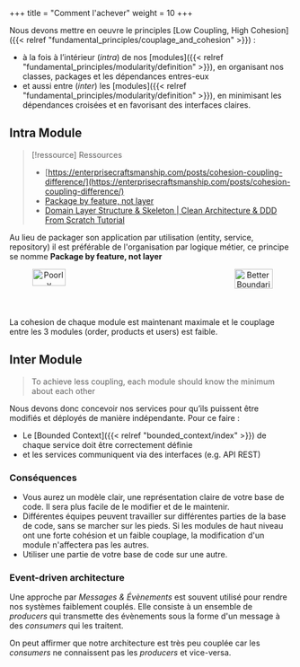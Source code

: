 +++
title = "Comment l'achever"
weight = 10
+++

Nous devons mettre en oeuvre le principles [Low Coupling, High Cohesion]({{< relref "fundamental_principles/couplage_and_cohesion" >}}) :
- à la fois à l’intérieur (*intra*) de nos [modules]({{< relref "fundamental_principles/modularity/definition" >}}), en organisant nos classes, packages et les dépendances entres-eux
- et aussi entre (*inter*) les [modules]({{< relref "fundamental_principles/modularity/definition" >}}), en minimisant les dépendances croisées et en favorisant des interfaces claires.

## Intra Module
> [!ressource] Ressources
> - [https://enterprisecraftsmanship.com/posts/cohesion-coupling-difference/](https://enterprisecraftsmanship.com/posts/cohesion-coupling-difference/)
> - [Package by feature, not layer](http://www.javapractices.com/topic/TopicAction.do?Id=205)
> - [Domain Layer Structure & Skeleton | Clean Architecture & DDD From Scratch Tutorial](https://youtu.be/jnutb5Z4wyg)

Au lieu de packager son application par utilisation (entity, service, repository) il est préférable de l'organisation par logique métier, ce principe se nomme **Package by feature, not layer**

<div style="display: flex; justify-content: space-between;">
  <div style="text-align: center;">
    <img src="poorly_boundaries.png" alt="Poorly Boundaries" width="65%">
  </div>
  <div style="text-align: center;">
    <img src="better_boundaries.png" alt="Better Boundaries" width="70%">
  </div>
</div>

La cohesion de chaque module est maintenant maximale et le couplage entre les 3 modules (order, products et users) est faible.

## Inter Module
> To achieve less coupling, each module should know the minimum about each other

Nous devons donc concevoir nos services pour qu’ils puissent être modifiés et déployés de manière indépendante. Pour ce faire :
- Le [Bounded Context]({{< relref "bounded_context/index" >}}) de chaque service doit être correctement définie 
- et les services communiquent via des interfaces (e.g. API REST)

### Conséquences
- Vous aurez un modèle clair, une représentation claire de votre base de code. Il sera plus facile de le modifier et de le maintenir.
- Différentes équipes peuvent travailler sur différentes parties de la base de code, sans se marcher sur les pieds. Si les modules de haut niveau ont une forte cohésion et un faible couplage, la modification d'un module n'affectera pas les autres.
- Utiliser une partie de votre base de code sur une autre.

### Event-driven architecture
Une approche par *Messages & Évènements* est souvent utilisé pour rendre nos systèmes faiblement couplés. Elle consiste à un ensemble de *producers* qui transmette des évènements sous la forme d'un message à des *consumers* qui les traitent.

On peut affirmer que notre architecture est très peu couplée car les *consumers* ne connaissent pas les *producers* et vice-versa.